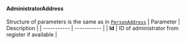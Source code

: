 #### AdministratorAddress
Structure of parameters is the same as in [`PersonAddress`](#PersonAddress)
| Parameter | Description |
| ----------- | ----------- |
| **Id** | ID of administrator from register if available |
